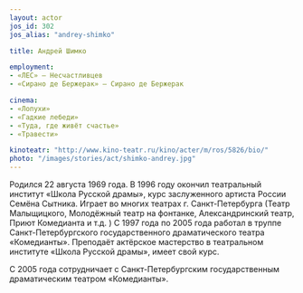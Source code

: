 ```yaml
---
layout: actor
jos_id: 302
jos_alias: "andrey-shimko"

title: Андрей Шимко

employment:
- «ЛЕС» — Несчастливцев
- «Сирано де Бержерак» — Сирано де Бержерак

cinema:
- «Лопухи»
- «Гадкие лебеди»
- «Туда, где живёт счастье»
- «Травести»

kinoteatr: "http://www.kino-teatr.ru/kino/acter/m/ros/5826/bio/"
photo: "/images/stories/act/shimko-andrey.jpg"
---
```


Родился 22 августа 1969 года. В 1996 году окончил театральный институт «Школа Русской драмы», курс заслуженного артиста России Семёна Сытника. Играет во многих театрах г. Санкт-Петербурга (Театр Малыщицкого, Молодёжный театр на фонтанке, Александринский театр, Приют Комедианта и т.д. ) С 1997 года по 2005 года работал в труппе Санкт-Петербургского государственного драматического театра «Комедианты». Преподаёт актёрское мастерство в театральном институте «Школа Русской драмы», имеет свой курс.

С 2005 года сотрудничает с Санкт-Петербургским государственным драматическим театром «Комедианты».